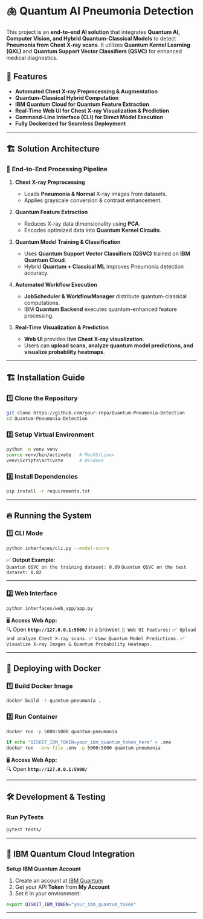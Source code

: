 # 🫁 Quantum AI Pneumonia Detection

This project is an **end-to-end AI solution** that integrates **Quantum AI, Computer Vision, and Hybrid Quantum-Classical Models** to detect **Pneumonia from Chest X-ray scans**. It utilizes **Quantum Kernel Learning (QKL)** and **Quantum Support Vector Classifiers (QSVC)** for enhanced medical diagnostics.

## 🚀 Features

- **Automated Chest X-ray Preprocessing & Augmentation**
- **Quantum-Classical Hybrid Computation**
- **IBM Quantum Cloud for Quantum Feature Extraction**
- **Real-Time Web UI for Chest X-ray Visualization & Prediction**
- **Command-Line Interface (CLI) for Direct Model Execution**
- **Fully Dockerized for Seamless Deployment**

---

## 🏗 **Solution Architecture**

### 🔬 **End-to-End Processing Pipeline**
1. **Chest X-ray Preprocessing**  
   - Loads **Pneumonia & Normal** X-ray images from datasets.  
   - Applies grayscale conversion & contrast enhancement.  

2. **Quantum Feature Extraction**  
   - Reduces X-ray data dimensionality using **PCA**.  
   - Encodes optimized data into **Quantum Kernel Circuits**.  

3. **Quantum Model Training & Classification**  
   - Uses **Quantum Support Vector Classifiers (QSVC)** trained on **IBM Quantum Cloud**.  
   - Hybrid **Quantum + Classical ML** improves Pneumonia detection accuracy.  

4. **Automated Workflow Execution**  
   - **JobScheduler & WorkflowManager** distribute quantum-classical computations.  
   - IBM **Quantum Backend** executes quantum-enhanced feature processing.  

5. **Real-Time Visualization & Prediction**  
   - **Web UI** provides **live Chest X-ray visualization**.  
   - Users can **upload scans, analyze quantum model predictions, and visualize probability heatmaps**.  

---

## 🏗 **Installation Guide**

### **1️⃣ Clone the Repository**
```bash
git clone https://github.com/your-repo/Quantum-Pneumonia-Detection
cd Quantum-Pneumonia-Detection

```

### 2️⃣ **Setup Virtual Environment**
```bash
python -m venv venv
source venv/bin/activate   # MacOS/Linux
venv\Scripts\activate      # Windows
```

### 3️⃣ **Install Dependencies**
```bash
pip install -r requirements.txt
```

---

## 🔥 Running the System

### **1️⃣ CLI Mode**
```bash
python interfaces/cli.py --model-score
```
✅ **Output Example:**  
`Quantum QSVC on the training dataset: 0.89`
`Quantum QSVC on the test dataset: 0.82`

---

### **2️⃣ Web Interface**
```bash
python interfaces/web_app/app.py
```
🖥 **Access Web App:**  
🔍 Open **`http://127.0.0.1:5000/`** in a browser.
`📌 Web UI Features:`
✅` Upload and analyze Chest X-ray scans.`
✅ `View Quantum Model Predictions.`
✅ `Visualize X-ray Images & Quantum Probability Heatmaps.`

---

## 🐳 Deploying with Docker

### **1️⃣ Build Docker Image**
```bash
docker build -t quantum-pneumonia .
```

### **2️⃣ Run Container**
```bash
docker run -p 5000:5000 quantum-pneumonia

if echo "QISKIT_IBM_TOKEN=your_ibm_quantum_token_here" > .env
docker run --env-file .env -p 5000:5000 quantum-pneumonia
```

🖥 **Access Web App:**  
🔍 Open **`http://127.0.0.1:5000/`**

---

## 🛠️ Development & Testing

### **Run PyTests**
```bash
pytest tests/
```

---

## 💼 IBM Quantum Cloud Integration

**Setup IBM Quantum Account**  
1. Create an account at [IBM Quantum](https://quantum-computing.ibm.com/)
2. Get your API **Token** from **My Account**
3. Set it in your environment:
```bash
export QISKIT_IBM_TOKEN="your_ibm_quantum_token"
```

---
